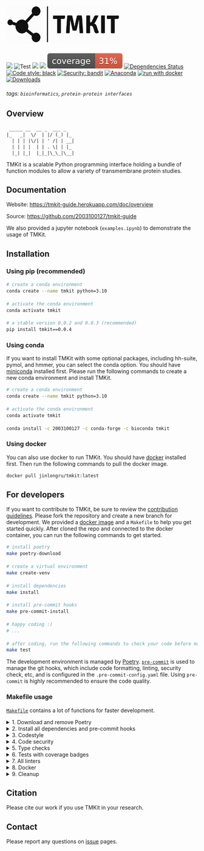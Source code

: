 <h1>
    <img src="https://github.com/2003100127/tmkit/blob/main/tmkit/util/tmkit_sign.png?raw=true" width="300" height="100">
    <br>
</h1>

![](https://img.shields.io/pypi/v/tmkit?logo=PyPI)
![Test](https://github.com/2003100127/tmkit/actions/workflows/test.yml/badge.svg)
![](https://img.shields.io/badge/last_released-Jul14._2023-green.svg)
![](https://img.shields.io/badge/tmkit-executable-519dd9.svg)
![Coverage Report](assets/images/coverage.svg)
[![Dependencies Status](https://img.shields.io/badge/dependencies-up%20to%20date-brightgreen.svg)](https://github.com/2003100127/tmkit/pulls?utf8=%E2%9C%93&q=is%3Apr%20author%3Aapp%2Fdependabot)
[![Code style: black](https://img.shields.io/badge/code%20style-black-000000.svg)](https://github.com/psf/black)
[![Security: bandit](https://img.shields.io/badge/security-bandit-green.svg)](https://github.com/PyCQA/bandit)
[![Anaconda](https://github.com/2003100127/tmkit/actions/workflows/conda.yml/badge.svg)](https://github.com/2003100127/tmkit/actions/workflows/conda.yml)
[![run with docker](https://img.shields.io/badge/run%20with-Docker-0db7ed?logo=docker)](https://www.docker.com/2003100127/tmkit)
[![Downloads](https://pepy.tech/badge/tmkitx)](https://pepy.tech/project/tmkitx)

<!-- ![Build](https://github.com/2003100127/tmkit/actions/workflows/build.yml/badge.svg) -->

###### tags: `bioinformatics`, `protein-protein interfaces`

## Overview

```angular2html
 _____ __  __ _  ___ _
|_   _|  \/  | |/ (_) |_
  | | | |\/| | ' /| | __|
  | | | |  | | . \| | |_
  |_| |_|  |_|_|\_\_|\__|
```

TMKit is a scalable Python programming interface holding a bundle of function modules to allow a variety of transmembrane protein studies.

## Documentation

Website: https://tmkit-guide.herokuapp.com/doc/overview

Source: https://github.com/2003100127/tmkit-guide

We also provided a jupyter notebook (`examples.ipynb`) to demonstrate the usage of TMKit.

## Installation

### Using pip (recommended)

```sh
# create a conda environment
conda create --name tmkit python=3.10

# activate the conda environment
conda activate tmkit

# a stable version 0.0.2 and 0.0.3 (recommended)
pip install tmkit==0.0.4
```

### Using conda

If you want to install TMKit with some optional packages, including hh-suite, pymol, and hmmer, you can select the conda option. You should have [miniconda](https://docs.conda.io/en/latest/miniconda.html) installed first. Please run the following commands to create a new conda environment and install TMKit.

```sh
# create a conda environment
conda create --name tmkit python=3.10

# activate the conda environment
conda activate tmkit

conda install -c 2003100127 -c conda-forge -c bioconda tmkit
```

### Using docker

You can also use docker to run TMKit. You should have [docker](https://docs.docker.com/get-docker/) installed first. Then run the following commands to pull the docker image.

```sh
docker pull jinlongru/tmkit:latest
```

## For developers

If you want to contribute to TMKit, be sure to review the [contribution guidelines](CONTRIBUTING.md). Please fork the repository and create a new branch for development. We provided a [docker image](https://hub.docker.com/r/2003100127/tmkit-dev/tags) and a `Makefile` to help you get started quickly. After cloned the repo and connected to the docker container, you can run the following commands to get started.

```sh
# install poetry
make poetry-download

# create a virtual environment
make create-venv

# install dependencies
make install

# install pre-commit hooks
make pre-commit-install

# happy coding :)
# ...

# after coding, run the following commands to check your code before making a pull request
make test
```

The development environment is managed by [Poetry](https://python-poetry.org/). [`pre-commit`](https://github.com/pre-commit/pre-commit) is used to manage the git hooks, which include code formatting, linting, security check, etc, and is configured in the `.pre-commit-config.yaml` file. Using `pre-commit` is highly recommended to ensure the code quality.

### Makefile usage

[`Makefile`](https://github.com/2003100127/tmkit/blob/main/Makefile) contains a lot of functions for faster development.

<details>
<summary>1. Download and remove Poetry</summary>
<p>

To download and install Poetry run:

```bash
make poetry-download
```

To uninstall

```bash
make poetry-remove
```

</p>
</details>

<details>
<summary>2. Install all dependencies and pre-commit hooks</summary>
<p>

Install requirements:

```bash
make install
```

Pre-commit hooks coulb be installed after `git init` via

```bash
make pre-commit-install
```

</p>
</details>

<details>
<summary>3. Codestyle</summary>
<p>

Automatic formatting uses `pyupgrade`, `isort` and `black`.

```bash
make codestyle

# or use synonym
make formatting
```

Codestyle checks only, without rewriting files:

```bash
make check-codestyle
```

> Note: `check-codestyle` uses `isort`, `black` and `darglint` library

Update all dev libraries to the latest version using one comand

```bash
make update-dev-deps
```

</p>
</details>

<details>
<summary>4. Code security</summary>
<p>

```bash
make check-safety
```

This command launches `Poetry` integrity checks as well as identifies security issues with `Safety` and `Bandit`.

```bash
make check-safety
```

</p>
</details>

<details>
<summary>5. Type checks</summary>
<p>

Run `mypy` static type checker

```bash
make mypy
```

</p>
</details>

<details>
<summary>6. Tests with coverage badges</summary>
<p>

Run `pytest`

```bash
make test
```

</p>
</details>

<details>
<summary>7. All linters</summary>
<p>

Of course there is a command to ~~rule~~ run all linters in one:

```bash
make lint
```

the same as:

```bash
make test && make check-codestyle && make mypy && make check-safety
```

</p>
</details>

<details>
<summary>8. Docker</summary>
<p>

```bash
make docker-build
```

which is equivalent to:

```bash
make docker-build VERSION=latest
```

Remove docker image with

```bash
make docker-remove
```

More information [about docker](https://github.com/2003100127/tmkit/tree/master/docker).

</p>
</details>

<details>
<summary>9. Cleanup</summary>
<p>
Delete pycache files

```bash
make pycache-remove
```

Remove package build

```bash
make build-remove
```

Delete .DS_STORE files

```bash
make dsstore-remove
```

Remove .mypycache

```bash
make mypycache-remove
```

Or to remove all above run:

```bash
make cleanup
```

</p>
</details>

## Citation

Please cite our work if you use TMKit in your research.

## Contact

Please report any questions on [issue](https://github.com/2003100127/tmkit/issues) pages.
